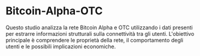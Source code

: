 # Bitcoin-Alpha-OTC
Questo studio analizza la rete Bitcoin Alpha e OTC utilizzando i dati presenti per estrarre informazioni strutturali sulla connettività tra gli utenti. L'obiettivo principale è comprendere le proprietà della rete, il comportamento degli utenti e le possibili implicazioni economiche.
